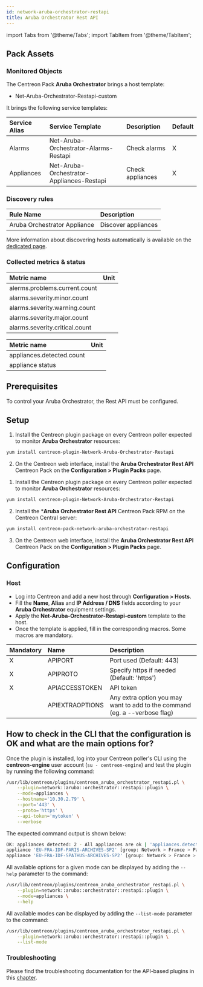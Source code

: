 ```yaml
---
id: network-aruba-orchestrator-restapi
title: Aruba Orchestrator Rest API
---
```

import Tabs from '@theme/Tabs';
import TabItem from '@theme/TabItem';

## Pack Assets

### Monitored Objects

The Centreon Pack **Aruba Orchestrator** brings a host template:
* Net-Aruba-Orchestrator-Restapi-custom

It brings the following service templates:

| Service Alias | Service Template                          | Description      | Default |
|:--------------|:------------------------------------------|:-----------------|:--------|
| Alarms        | Net-Aruba-Orchestrator-Alarms-Restapi     | Check alarms     | X       |
| Appliances    | Net-Aruba-Orchestrator-Appliances-Restapi | Check appliances | X       |

### Discovery rules

<Tabs groupId="sync">
<TabItem value="Host" label="Host">

| Rule Name                    | Description         |
|:-----------------------------|:--------------------|
| Aruba Orchestrator Appliance | Discover appliances |

More information about discovering hosts automatically is available on the [dedicated page](/docs/monitoring/discovery/hosts-discovery).

</TabItem>
</Tabs>

### Collected metrics & status

<Tabs groupId="sync">
<TabItem value="Alarms" label="Alarms">

| Metric name                    | Unit  |
| :----------------------------- | :---- |
| alerms.problems.current.count  |       |
| alarms.severity.minor.count    |       |
| alarms.severity.warning.count  |       |
| alarms.severity.major.count    |       |
| alarms.severity.critical.count |       |

</TabItem>
<TabItem value="Appliances" label="Appliances">

| Metric name               | Unit  |
| :------------------------ | :---- |
| appliances.detected.count |       |
| appliance status          |       |

</TabItem>
</Tabs>

## Prerequisites

To control your Aruba Orchestrator, the Rest API must be configured.

## Setup

<Tabs groupId="sync">
<TabItem value="Online License" label="Online License">

1. Install the Centreon plugin package on every Centreon poller expected to monitor **Aruba Orchestrator** resources:

```bash
yum install centreon-plugin-Network-Aruba-Orchestrator-Restapi
```

2. On the Centreon web interface, install the **Aruba Orchestrator Rest API** Centreon Pack on the **Configuration > Plugin Packs** page.

</TabItem>
<TabItem value="Offline License" label="Offline License">

1. Install the Centreon plugin package on every Centreon poller expected to monitor **Aruba Orchestrator** resources:

```bash
yum install centreon-plugin-Network-Aruba-Orchestrator-Restapi
```

2. Install the ***Aruba Orchestrator Rest API** Centreon Pack RPM on the Centreon Central server:

```bash
yum install centreon-pack-network-aruba-orchestrator-restapi
```

3. On the Centreon web interface, install the **Aruba Orchestrator Rest API** Centreon Pack on the **Configuration > Plugin Packs** page.

</TabItem>
</Tabs>

## Configuration

### Host

* Log into Centreon and add a new host through **Configuration > Hosts**.
* Fill the **Name**, **Alias** and **IP Address / DNS** fields according to your **Aruba Orchestrator** equipment settings.
* Apply the **Net-Aruba-Orchestrator-Restapi-custom** template to the host.
* Once the template is applied, fill in the corresponding macros. Some macros are mandatory.

| Mandatory | Name            | Description                                                                |
| :-------- | :-------------- | :------------------------------------------------------------------------- |
| X         | APIPORT         | Port used (Default: 443)                                                   |
| X         | APIPROTO        | Specify https if needed (Default: 'https')                                 |
| X         | APIACCESSTOKEN  | API token                                                                  |
|           | APIEXTRAOPTIONS | Any extra option you may want to add to the command (eg. a --verbose flag) |

## How to check in the CLI that the configuration is OK and what are the main options for? 

Once the plugin is installed, log into your Centreon poller's CLI using the
**centreon-engine** user account (`su - centreon-engine`) and test the plugin by
running the following command:

```bash
/usr/lib/centreon/plugins/centreon_aruba_orchestrator_restapi.pl \
    --plugin=network::aruba::orchestrator::restapi::plugin \
    --mode=appliances \
    --hostname='10.30.2.79' \
    --port='443' \
    --proto='https' \
    --api-token='mytoken' \
    --verbose
```

The expected command output is shown below:

```bash
OK: appliances detected: 2 - All appliances are ok | 'appliances.detected.count'=2;;;0;
appliance 'EU-FRA-IDF-PARIS-ARCHIVES-SP2' [group: Network > France > Paris] state: normal
appliance 'EU-FRA-IDF-SPATHUS-ARCHIVES-SP2' [group: Network > France > Saint-Pathus] state: normal
```

All available options for a given mode can be displayed by adding the 
`--help` parameter to the command:

```bash
/usr/lib/centreon/plugins/centreon_aruba_orchestrator_restapi.pl \
    --plugin=network::aruba::orchestrator::restapi::plugin \
    --mode=appliances \
    --help
```

All available modes can be displayed by adding the 
`--list-mode` parameter to the command:

```bash
/usr/lib/centreon/plugins/centreon_aruba_orchestrator_restapi.pl \
    --plugin=network::aruba::orchestrator::restapi::plugin \
    --list-mode
```

### Troubleshooting

Please find the troubleshooting documentation for the API-based plugins in
this [chapter](../getting-started/how-to-guides/troubleshooting-plugins.md#http-and-api-checks).
